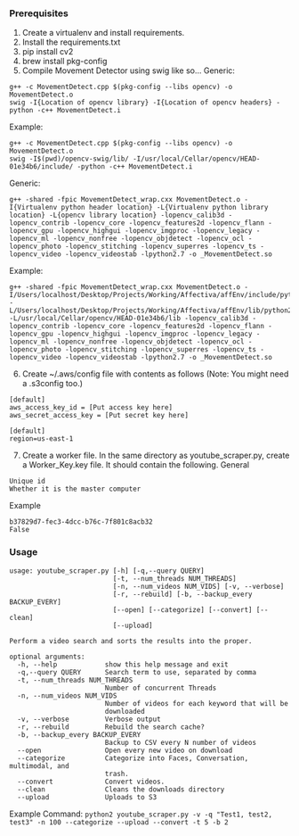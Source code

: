 ### Prerequisites
1. Create a virtualenv and install requirements.
2. Install the requirements.txt
3. pip install cv2
4. brew install pkg-config
5. Compile Movement Detector using swig like so...
Generic:
```
g++ -c MovementDetect.cpp $(pkg-config --libs opencv) -o MovementDetect.o
swig -I{Location of opencv library} -I{Location of opencv headers} -python -c++ MovementDetect.i
```
Example:
```
g++ -c MovementDetect.cpp $(pkg-config --libs opencv) -o MovementDetect.o
swig -I$(pwd)/opencv-swig/lib/ -I/usr/local/Cellar/opencv/HEAD-01e34b6/include/ -python -c++ MovementDetect.i
```
Generic:
```
g++ -shared -fpic MovementDetect_wrap.cxx MovementDetect.o -I{Virtualenv python header location} -L{Virtualenv python library location} -L{opencv library location} -lopencv_calib3d -lopencv_contrib -lopencv_core -lopencv_features2d -lopencv_flann -lopencv_gpu -lopencv_highgui -lopencv_imgproc -lopencv_legacy -lopencv_ml -lopencv_nonfree -lopencv_objdetect -lopencv_ocl -lopencv_photo -lopencv_stitching -lopencv_superres -lopencv_ts -lopencv_video -lopencv_videostab -lpython2.7 -o _MovementDetect.so
```
Example:
```
g++ -shared -fpic MovementDetect_wrap.cxx MovementDetect.o -I/Users/localhost/Desktop/Projects/Working/Affectiva/affEnv/include/python2.7 -L/Users/localhost/Desktop/Projects/Working/Affectiva/affEnv/lib/python2.7 -L/usr/local/Cellar/opencv/HEAD-01e34b6/lib -lopencv_calib3d -lopencv_contrib -lopencv_core -lopencv_features2d -lopencv_flann -lopencv_gpu -lopencv_highgui -lopencv_imgproc -lopencv_legacy -lopencv_ml -lopencv_nonfree -lopencv_objdetect -lopencv_ocl -lopencv_photo -lopencv_stitching -lopencv_superres -lopencv_ts -lopencv_video -lopencv_videostab -lpython2.7 -o _MovementDetect.so
```
6. Create ~/.aws/config file with contents as follows (Note: You might need a .s3config too.)
```
[default]
aws_access_key_id = [Put access key here]
aws_secret_access_key = [Put secret key here]

[default]
region=us-east-1
```
7. Create a worker file. In the same directory as youtube_scraper.py, create a Worker_Key.key file.
It should contain the following.
General
```
Unique id
Whether it is the master computer
```
Example
```
b37829d7-fec3-4dcc-b76c-7f801c8acb32
False
```
### Usage
```
usage: youtube_scraper.py [-h] [-q,--query QUERY]
                          [-t, --num_threads NUM_THREADS]
                          [-n, --num_videos NUM_VIDS] [-v, --verbose]
                          [-r, --rebuild] [-b, --backup_every BACKUP_EVERY]
                          [--open] [--categorize] [--convert] [--clean]
                          [--upload]

Perform a video search and sorts the results into the proper.

optional arguments:
  -h, --help            show this help message and exit
  -q,--query QUERY      Search term to use, separated by comma
  -t, --num_threads NUM_THREADS
                        Number of concurrent Threads
  -n, --num_videos NUM_VIDS
                        Number of videos for each keyword that will be
                        downloaded
  -v, --verbose         Verbose output
  -r, --rebuild         Rebuild the search cache?
  -b, --backup_every BACKUP_EVERY
                        Backup to CSV every N number of videos
  --open                Open every new video on download
  --categorize          Categorize into Faces, Conversation, multimodal, and
                        trash.
  --convert             Convert videos.
  --clean               Cleans the downloads directory
  --upload              Uploads to S3
```
Example Command:
```python2 youtube_scraper.py -v -q "Test1, test2, test3" -n 100 --categorize --upload --convert -t 5 -b 2```